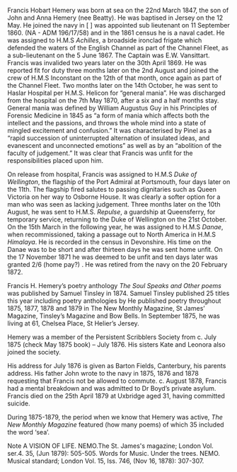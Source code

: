 <param ve-config
       title="Francis Hobart Hemery"
       author="Michelle Crowther"
       banner="https://upload.wikimedia.org/wikipedia/commons/e/e5/Poulakas-giannis-sea-painting-with-boat.jpeg"
       layout="vertical"
       eid="Essay Wikidata QID"
       about="Essay Subject Wikidata QID">

Francis Hobart Hemery was born at sea on the 22nd March 1847, the son of John and Anna Hemery (nee Beatty). He was baptised in Jersey on the 12 May. 
He joined the navy in [   ] was appointed sub lieutenant on 11 September 1860. (NA - ADM 196/17/58) and in the 1861 census he is a naval cadet. He was assigned to H.M.S _Achilles_, a broadside ironclad frigate which defended the waters of the English Channel as part of the Channel Fleet, as a sub-lieutenant on the 5 June 1867.  The Captain was E.W. Vansittart.
Francis was invalided two years later on the 30th April 1869.  He was reported fit for duty three months later on the 2nd August and joined the crew of H.M.S Inconstant on the 12th of that month, once again as part of the Channel Fleet. Two months later on the 14th October, he was sent to Haslar Hospital per H.M.S. Helicon for “general mania”. He was discharged from the hospital on the 7th May 1870, after a six and a half months stay. General mania was defined by William Augustus Guy in his Principles of Forensic Medicine in 1845 as “a form of mania which affects both the intellect and the passions, and throws the whole mind into a state of mingled excitement and confusion.” It was characterised by Pinel as a “rapid succession of uninterrupted alternation of insulated ideas, and evanescent and unconnected emotions” as well as by an “abolition of the faculty of judgement.” It was clear that Francis was unfit for the responsibilities placed upon him.

On release from hospital, Francis was assigned to H.M.S _Duke of Wellington_, the flagship of the Port Admiral at Portsmouth, four days later on the 11th. The flagship fired salutes to passing dignitaries such as Queen Victoria on her way to Osborne House. It was clearly a softer option for a man who was seen as lacking judgement.  Three months later on the 10th August, he was sent to H.M.S. _Repulse_, a guardship at Queensferry, for temporary service, returning to the Duke of Wellington on the 21st October. On the 15th March in the following year, he was assigned to H.M.S _Danae_, when recommissioned, taking a passage out to North America in H.M.S _Himalaya_. He is recorded in the census in Devonshire. 
His time on the Danae was to be short and after thirteen days he was sent home unfit. On the 17 November 1871 he was deemed to be unfit and ten days later was granted 2/6 (home pay?) . He was retired from the navy on the 20 February 1872. 

Francis H. Hemery’s poetry anthology _The Soul Speaks and Other poems_ was published by Samuel Tinsley in 1874. Samuel Tinsley published 25 titles this year including poetry anthologies by 
He published poetry throughout 1875, 1877, 1878 and 1879 in The New Monthly Magazine, St James’ Magazine, Tinsley’s Magazine and Bow Bells.
In September 1875, he was living at 61, Chelsea Place, St Helier’s Jersey. 

Hemery was a member of the Persistent Scribblers Society from c. July 1875 (check May 1875 book) – July 1876. His sisters Kate and Leonora also joined the society.

His address for July 1876 is given as Barton Fields, Canterbury, his parents address.
His father John wrote to the navy in 1875, 1876 and 1878 requesting that Francis not be allowed to commute. 
c. August 1878, Francis had a mental breakdown and was admitted to Dr Boyd’s private asylum.
Francis died on the 25th April 1879 at Uxbridge aged 31, having committed suicide. 

During 1875-1879, the period when we know that Hemery was active, _The New Monthly Magazine_ featured (how many poems) of which 35 included the word ‘sea’.

Note A VISION OF LIFE. NEMO.The St. James's magazine; London Vol. ser.4. 35,  (Jun 1879): 505-505.
Words for Music. Under the trees. NEMO. Musical standard; London Vol. 15, Iss. 746,  (Nov 16, 1878): 307-307.
